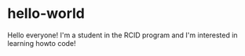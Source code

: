 # hello-world
Hello everyone! I'm a student in the RCID program and I'm interested in learning howto code!
